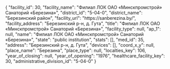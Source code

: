 {
    "facility_id": 30,
    "facility_name": "Филиал ЛОК ОАО «Минскпромстрой» Санаторий «Березина»",
    "district_id": "5-04-0",
    "district_name": "Березинский район",
    "facility_url": "https:\/\/sanberezina.by\/",
    "facility_address": "Березинский р-н, д. Гута",
    "title": "Филиал ЛОК ОАО «Минскпромстрой» Санаторий «Березина»",
    "facility_type": null,
    "ap_1": null,
    "name": "Филиал ЛОК ОАО «Минскпромстрой» Санаторий «Березина»",
    "state": "public institution",
    "stats": [],
    "med_id": 35,
    "address": "Березинский р-н, д. Гута",
    "devices": [],
    "coord_x_y": null,
    "place_name": "Березина",
    "place_type": null,
    "localties_key": 106,
    "year_of_closing": null,
    "year_of_opening": "1976",
    "healthcare_facility_key": 30,
    "administrative_division_id": "5-04-0"
}